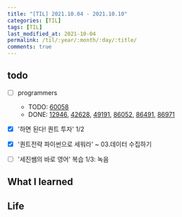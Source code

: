 ```yaml
---
title: "[TIL] 2021.10.04 - 2021.10.10"
categories: [TIL]
tags: [TIL]
last_modified_at: 2021-10-04
permalink: /til/:year/:month/:day/:title/
comments: true
---
```


## todo

- [ ] programmers

  - TODO: [60058](https://programmers.co.kr/learn/courses/30/lessons/60058)
  - DONE: [12946](https://programmers.co.kr/learn/courses/30/lessons/12946), [42628](https://programmers.co.kr/learn/courses/30/lessons/42628), [49191](https://programmers.co.kr/learn/courses/30/lessons/49191), [86052](https://programmers.co.kr/learn/courses/30/lessons/86052), [86491](https://programmers.co.kr/learn/courses/30/lessons/86491), [86971](https://programmers.co.kr/learn/courses/30/lessons/86971)

- [x] '하면 된다! 퀀트 투자' 1/2
- [x] '퀀트전략 파이썬으로 세워라' ~ 03.데이터 수집하기
- [ ] '세진쌤의 바로 영어' 복습 1/3: 녹음

## What I learned

## Life
